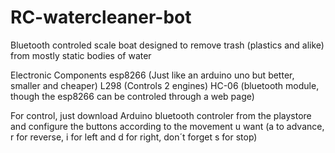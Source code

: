# RC-watercleaner-bot
Bluetooth controled scale boat designed to remove trash (plastics and alike) from mostly static bodies of water

Electronic Components
esp8266 (Just like an arduino uno but better, smaller and cheaper)
L298 (Controls 2 engines)
HC-06 (bluetooth module, though the esp8266 can be controled through a web page)

For control, just download Arduino bluetooth controler from the playstore and configure the buttons according to the movement u want (a to advance, r for reverse, i for left and d for right, don´t forget s for stop)
